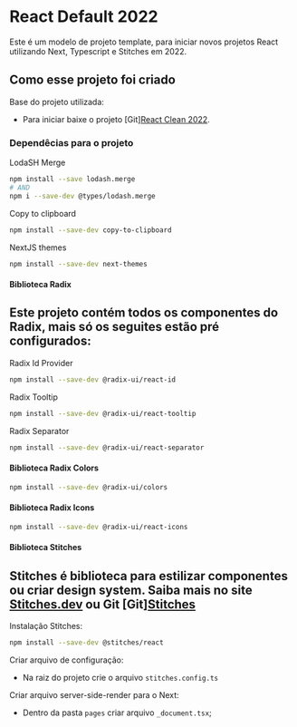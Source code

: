 # React Default 2022

Este é um modelo de projeto template, para iniciar novos projetos React utilizando Next, Typescript e Stitches em 2022.

## Como esse projeto foi criado

Base do projeto utilizada:

- Para iniciar baixe o projeto [Git][React Clean 2022](https://github.com/edywmaster/react-clean).

### Dependêcias para o projeto

LodaSH Merge

```bash
npm install --save lodash.merge
# AND
npm i --save-dev @types/lodash.merge
```

Copy to clipboard

```bash
npm install --save-dev copy-to-clipboard
```

NextJS themes

```bash
npm install --save-dev next-themes
```

#### Biblioteca Radix

Este projeto contém todos os componentes do Radix, mais só os seguites estão pré configurados:
---

Radix Id Provider

```bash
npm install --save-dev @radix-ui/react-id
```

Radix Tooltip

```bash
npm install --save-dev @radix-ui/react-tooltip
```

Radix Separator

```bash
npm install --save-dev @radix-ui/react-separator
```

#### Biblioteca Radix Colors

```bash
npm install --save-dev @radix-ui/colors
```

#### Biblioteca Radix Icons

```bash
npm install --save-dev @radix-ui/react-icons
```


#### Biblioteca Stitches

Stitches é biblioteca para estilizar componentes ou criar design system. Saiba mais no site [Stitches.dev](https://stitches.dev/) ou Git [Git][Stitches](https://github.com/modulz/stitches)
---

Instalação Stitches:

```bash
npm install --save-dev @stitches/react
```

Criar arquivo de configuração:

- Na raiz do projeto crie o arquivo `stitches.config.ts`


Criar arquivo server-side-render para o Next:

- Dentro da pasta `pages` criar arquivo `_document.tsx`;
